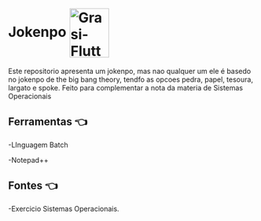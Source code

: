 # Jokenpo <img align="center" alt="Grasi-Flutter" height="100" width="80" src="https://media.giphy.com/media/clOWinPvBylQXzBOLr/giphy.gif?cid=ecf05e475b71fipmby2cbqpg29fnnpvlhhauxa1crdgplse8&rid=giphy.gif&ct=s">
Este repositorio apresenta um jokenpo, mas nao qualquer um ele é basedo no jokenpo de the big bang theory, tendfo as opcoes pedra, papel, tesoura, largato e spoke. Feito para complementar a nota da materia de Sistemas Operacionais

## Ferramentas :point_left:
-LInguagem Batch

-Notepad++
## Fontes :point_left:

-Exercicio Sistemas Operacionais.
